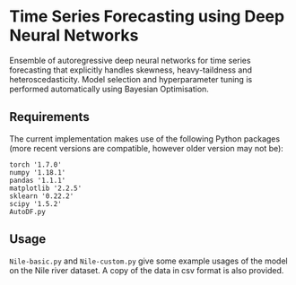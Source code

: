 # Time Series Forecasting using Deep Neural Networks
Ensemble of autoregressive deep neural networks for time series forecasting that explicitly handles skewness, heavy-taildness and heteroscedasticity. Model selection and hyperparameter tuning is performed automatically using Bayesian Optimisation. 

## Requirements
The current implementation makes use of the following Python packages (more recent versions are compatible, however older version may not be):
```
torch '1.7.0'
numpy '1.18.1'
pandas '1.1.1'
matplotlib '2.2.5'
sklearn '0.22.2'
scipy '1.5.2'
AutoDF.py 
```

## Usage
```Nile-basic.py``` and ```Nile-custom.py``` give some example usages of the model on the Nile river dataset. A copy of the data in csv format is also provided. 
